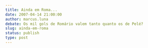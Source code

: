 ```yaml
---
title: Ainda em Roma...
date: 2007-04-14 21:00:00
author: marcus.luna
debate: Os mil gols de Romário valem tanto quanto os de Pelé?
slug: ainda-em-roma
status: publish 
type: post
---
```



